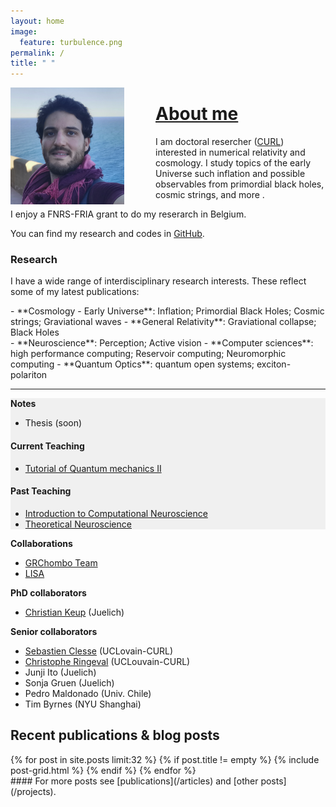 ```yaml
---
layout: home
image:
  feature: turbulence.png
permalink: /
title: " "
---
```


<img style="float: left; padding-right:50px;" src="images/cjoana.png">



# [About me](/about)



I am doctoral resercher ([CURL](https://curl.group)) interested in numerical relativity and cosmology. I study topics of the early Universe such inflation and possible observables from primordial black holes, cosmic strings, and more . 

I enjoy a FNRS-FRIA grant to do my reserarch in Belgium. 
 
You can find my research and codes in [GitHub](https://github.com/cjoana).


### Research 

I have a wide range of interdisciplinary research interests. These reflect some of my latest publications:

<div class="inforow">
<div class="infocolumn" markdown="block">
- **Cosmology - Early Universe**: Inflation; Primordial Black Holes; Cosmic strings; Graviational waves
- **General Relativity**: Graviational collapse; Black Holes
</div>
<div class="infocolumn" markdown="block">
- **Neuroscience**: Perception; Active vision
- **Computer sciences**: high performance computing; Reservoir computing; Neuromorphic computing
- **Quantum Optics**: quantum open systems; exciton-polariton

</div>
</div> <!-- /.inforow -->

---

<div class="inforow">

<div class="infocolumn2" markdown="block" style="background-color: #F0F0F0;">
<h4 style="margin-top: 0.2em; margin-bottom: 0.0em;"> Notes </h4>

- Thesis (soon)


#### Current Teaching

- [Tutorial of Quantum mechanics II](https://uclouvain.be/en-cours-2019-lphys1342)

#### Past Teaching

- [Introduction to Computational Neuroscience](http://www.campus.rwth-aachen.de/rwth/all/abstractmodule.asp?gguid=0x792B4EBEDF13204790133F661F74473C&fieldgguid=0x6E27476F2282E446A1228419DDDB3892&tguid=0xEBB2D1C29613C04FBF47F82813B5A4E9) 
- [Theoretical Neuroscience](http://www.campus.rwth-aachen.de/rwth/all/abstractmodule.asp?objgguid=0xCFA5A28AEF56A9419F5430D5A03AB043&object=event&gguid=0x21ECCFFBBC4BDE41AF97A38C435E6761&fieldgguid=&tguid=0xEBB2D1C29613C04FBF47F82813B5A4E9)


</div>
<div class="infocolumnR" markdown="block">
<h4 style="margin-top: 0.2em; margin-bottom: 0.0em;"> Collaborations</h4>

- [GRChombo Team](http://www.grchombo.org/collaborators) 
- [LISA](https://www.elisascience.org/)

<h4 style="margin-top: 0.2em; margin-bottom: 0.0em;"> PhD collaborators </h4>


- [Christian Keup](https://curl.group/members/chris.html) (Juelich)


<h4 style="margin-top: 0.2em; margin-bottom: 0.0em;"> Senior collaborators </h4>


- [Sebastien Clesse](https://curl.group/members/clesse.html) (UCLovain-CURL)
- [Christophe Ringeval](https://curl.group/members/chris.html) (UCLouvain-CURL)
- Junji Ito (Juelich)
- Sonja Gruen (Juelich)
- Pedro Maldonado (Univ. Chile)
- Tim Byrnes (NYU Shanghai)

</div>
</div> <!-- /.inforow -->


## Recent publications & blog posts

<div class="tiles">
{% for post in site.posts limit:32 %}
   {% if post.title != empty %}	
	{% include post-grid.html %}
   {% endif %}
{% endfor %}
</div><!-- /.tiles -->

<div style="float:right" markdown="block">
#### For more posts see [publications](/articles) and [other posts](/projects).
</div>


